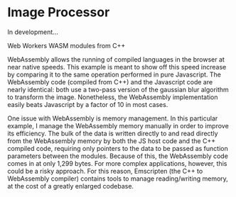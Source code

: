 # Image Processor

In development...

Web Workers
WASM modules from C++


WebAssembly allows the running of compiled languages in the browser at near native speeds. This example is meant to show off this speed increase by comparing it to the same operation performed in pure Javascript. The WebAssembly code (compiled from C++) and the Javascript code are nearly identical: both use a two-pass version of the gaussian blur algorithm to transform the image. Nonetheless, the WebAssembly implementation easily beats Javascript by a factor of 10 in most cases.

One issue with WebAssembly is memory management. In this particular example, I manage the WebAssembly memory manually in order to improve its efficiency. The bulk of the data is written directly to and read directly from the WebAssembly memory by both the JS host code and the C++ compiled code, requiring only pointers to the data to be passed as function parameters between the modules. Because of this, the WebAssembly code comes in at only 1,299 bytes. For more complex applications, however, this could be a risky approach. For this reason, Emscripten (the C++ to WebAssembly compiler) contains tools to manage reading/writing memory, at the cost of a greatly enlarged codebase.